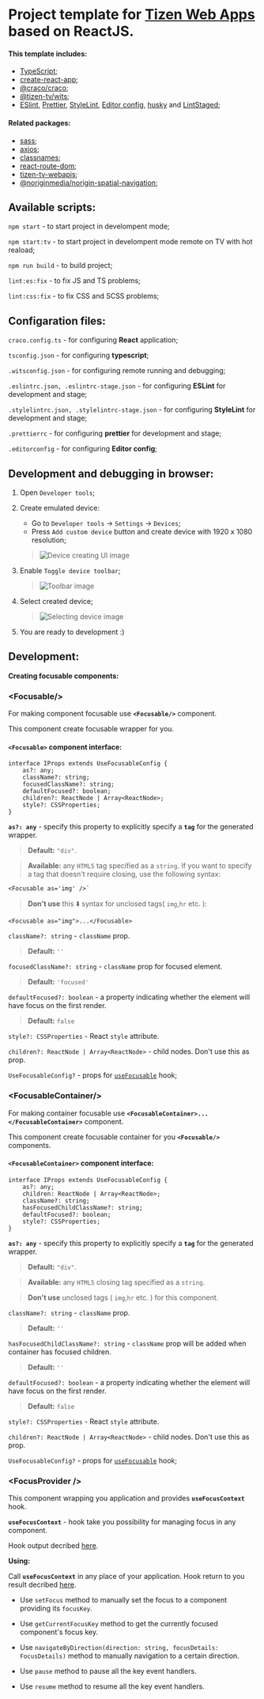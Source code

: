 # Project template for [Tizen Web Apps](https://docs.tizen.org/application/web/index) based on ReactJS.

#### This template includes:

- [TypeScript](https://www.npmjs.com/package/typescript);
- [create-react-app](https://www.npmjs.com/package/create-react-app);
- [@craco/craco](https://www.npmjs.com/package/@craco/craco);
- [@tizen-tv/wits](https://github.com/Samsung/Wits);
- [ESlint](https://www.npmjs.com/package/eslint), [Prettier](https://www.npmjs.com/package/prettier), [StyleLint](https://www.npmjs.com/package/stylelint), [Editor config](https://editorconfig.org/), [husky](https://www.npmjs.com/package/husky) and [LintStaged](https://www.npmjs.com/package/lint-staged);

#### Related packages:
- [sass](https://www.npmjs.com/package/sass);
- [axios](https://www.npmjs.com/package/axios);
- [classnames](https://www.npmjs.com/package/classnames);
- [react-route-dom](https://reactrouter.com/en/main);
- [tizen-tv-webapis](https://www.npmjs.com/package/tizen-tv-webapis);
- [@noriginmedia/norigin-spatial-navigation](https://www.npmjs.com/package/@noriginmedia/norigin-spatial-navigation);

## Available scripts:

`npm start` - to start project in develompent mode;

`npm start:tv` - to start project in develompent mode remote on TV with hot reaload;

`npm run build` - to build project;

`lint:es:fix` - to fix JS and TS problems;

`lint:css:fix` - to fix CSS and SCSS problems;

## Configaration files:

`craco.config.ts` - for configuring __React__ application;

`tsconfig.json` - for configuring __typescript__;

`.witsconfig.json` - for configuring remote running and debugging;

`.eslintrc.json, .eslintrc-stage.json` - for configuring __ESLint__ for development and stage;

`.stylelintrc.json, .stylelintrc-stage.json` - for configuring __StyleLint__ for development and stage;

`.prettierrc` - for configuring __prettier__ for development and stage;

`.editorconfig` - for configuring __Editor config__;

## Development and debugging in browser:

1. Open `Developer tools`;

2. Create emulated device:
    
    - Go to `Developer tools` -> `Settings` -> `Devices`;
    - Press `Add custom device` button and create device with 1920 x 1080 resolution;
    > ![Device creating UI image](readme_assets/emulated-devices.png)

3. Enable `Toggle device toolbar`;
    > ![Toolbar image](readme_assets/device-toolbar.png)

4. Select created device;
    > ![Selecting device image](readme_assets/select-device.png)

5. You are ready to development :)

## Development:

__Creating focusable components:__

### \<Focusable/>

For making component focusable use __`<Focusable/>`__ component. 

This component create focusable wrapper for you.

#### __`<Focusable>`__ component interface:

    interface IProps extends UseFocusableConfig {
	    as?: any;
	    className?: string;
	    focusedClassName?: string;
	    defaultFocused?: boolean;
	    children?: ReactNode | Array<ReactNode>;
	    style?: CSSProperties;
    }

__`as?: any`__ - specify this property to explicitly specify a __`tag`__ for the generated wrapper. 

> __Default:__ `"div"`.

>__Available:__ any `HTML5` tag specified as a `string`. If you want to specify a tag that doesn't require closing, use the following syntax: 

```
<Focusable as='img' />`
```

> __Don't use__ this ⬇️ syntax for unclosed tags( `img`,`hr` etc. ): 

```
<Focusable as="img">...</Focusable>
```

`className?: string` - `className` prop.

>__Default:__ `''`

`focusedClassName?: string` - `className` prop for focused element.

>__Default:__ `'focused'`

`defaultFocused?: boolean` - 
a property indicating whether the element will have focus on the first render.

>__Default:__ `false`

`style?: CSSProperties` - React `style` attribute.

`children?: ReactNode | Array<ReactNode>` - child nodes. Don't use this as prop.

`UseFocusableConfig?` - props for [`useFocusable`](https://github.com/NoriginMedia/norigin-spatial-navigation#usefocusable-hook) hook; 

### \<FocusableContainer/>

For making container focusable use __`<FocusableContainer>...</FocusableContainer>`__ component. 

This component create focusable container for you __`<Focusable/>`__ components.

#### __`<FocusableContainer>`__ component interface:

    interface IProps extends UseFocusableConfig {
	    as?: any;
	    children: ReactNode | Array<ReactNode>;
	    className?: string;
	    hasFocusedChildClassName?: string;
	    defaultFocused?: boolean;
	    style?: CSSProperties;
    }


__`as?: any`__ - specify this property to explicitly specify a __`tag`__ for the generated wrapper. 

>__Default:__ `"div"`.

>__Available:__ any `HTML5` closing tag specified as a `string`.

> __Don't use__ unclosed tags ( `img`,`hr` etc. ) for this component. 

`className?: string` - `className` prop.

>__Default:__ `''`

`hasFocusedChildClassName?: string` - `className` prop will be added  when container has focused children.

>__Default:__ `''`

`defaultFocused?: boolean` - 
a property indicating whether the element will have focus on the first render.

>__Default:__ `false`

`style?: CSSProperties` - React `style` attribute.

`children?: ReactNode | Array<ReactNode>` - child nodes. Don't use this as prop.

`UseFocusableConfig?` - props for [`useFocusable`](https://github.com/NoriginMedia/norigin-spatial-navigation#usefocusable-hook) hook; 

### \<FocusProvider />

This component wrapping you application and provides __`useFocusContext`__ hook.

__`useFocusContext`__ - hook take you possibility for managing focus in any component.

Hook output decribed [here](https://github.com/NoriginMedia/norigin-spatial-navigation#hook-output).

__Using:__

Call __`useFocusContext`__ in any place of your application. Hook return to you result decribed [here](https://github.com/NoriginMedia/norigin-spatial-navigation#hook-output).

- Use `setFocus` method to manually set the focus to a component providing its `focusKey`.

- Use `getCurrentFocusKey` method to get the currently focused component's focus key.

- Use `navigateByDirection(direction: string, focusDetails: FocusDetails)` method to manually navigation to a certain direction.

- Use `pause` method to pause all the key event handlers.

- Use `resume` method to resume all the key event handlers.
